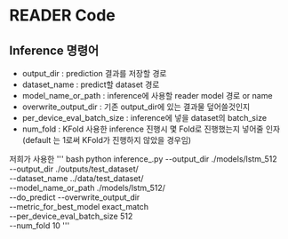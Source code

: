 # READER Code

## Inference 명령어
- output_dir : prediction 결과를 저장할 경로
- dataset_name : predict할 dataset 경로
- model_name_or_path : inference에 사용할 reader model 경로 or name
- overwrite_output_dir : 기존 output_dir에 있는 결과물 덮어쓸것인지
- per_device_eval_batch_size : inference에 넣을 dataset의 batch_size
- num_fold : KFold 사용한 inference 진행시 몇 Fold로 진행했는지 넣어줄 인자 (default 는 1로써 KFold가 진행하지 않았을 경우임)

저희가 사용한 
''' bash
python inference_.py --output_dir ./models/lstm_512 \
--output_dir ./outputs/test_dataset/ \
--dataset_name ../data/test_dataset/ \
--model_name_or_path ./models/lstm_512/ \
--do_predict --overwrite_output_dir \
--metric_for_best_model exact_match \
--per_device_eval_batch_size 512 \
--num_fold 10
'''
